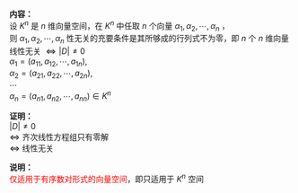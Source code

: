 **内容：**  
设 $K^n$ 是 $n$ 维向量空间，在 $K^n$ 中任取 $n$ 个向量 $\alpha_1,\alpha_2,\cdots,\alpha_n$ ，  
则 $\alpha_1,\alpha_2,\cdots,\alpha_n$ 性无关的充要条件是其所够成的行列式不为零，即 $n$ 个 $n$ 维向量线性无关 $\Leftrightarrow|D|\neq0$  
$\alpha_1=(a_{11},a_{12},\cdots,a_{1n}),$  
$\alpha_2=(a_{21},a_{22},\cdots,a_{2n}),$  
$\cdots$  
$\alpha_n=(a_{n1},a_{n2},\cdots,a_{nn})\in K^n$  
  
**证明：**  
$|D|\neq0$  
$\Leftrightarrow$ 齐次线性方程组只有零解  
$\Leftrightarrow$ 线性无关  
  
**说明：**  
<font color=red>仅适用于有序数对形式的向量空间</font>，即只适用于 $K^n$ 空间  

